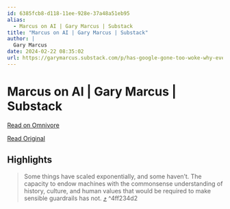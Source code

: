 ```yaml
---
id: 6385fcb8-d118-11ee-928e-37a48a51eb95
alias:
  - Marcus on AI | Gary Marcus | Substack
title: "Marcus on AI | Gary Marcus | Substack"
author: |
  Gary Marcus
date: 2024-02-22 08:35:02
url: https://garymarcus.substack.com/p/has-google-gone-too-woke-why-even
---
```


# Marcus on AI | Gary Marcus | Substack

[Read on Omnivore](https://omnivore.app/me/marcus-on-ai-gary-marcus-substack-18dce30be16)

[Read Original](https://garymarcus.substack.com/p/has-google-gone-too-woke-why-even)

## Highlights

> Some things have scaled exponentially, and some haven’t. The capacity to endow machines with the commonsense understanding of history, culture, and human values that would be required to make sensible guardrails has not. [⤴️](https://omnivore.app/me/marcus-on-ai-gary-marcus-substack-18dce30be16#4ff234d2-d932-4b0b-a0ee-618890e9311c)  ^4ff234d2

